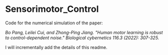 # Sensorimotor_Control

Code for the numerical simulation of the paper:

*Bo Pang, Leilei Cui, and Zhong-Ping Jiang. "Human motor learning is robust to control-dependent noise." Biological cybernetics 116.3 (2022): 307-325.*

I will incrementally add the details of this readme.
